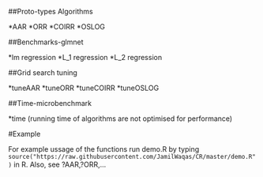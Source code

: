 ##Proto-types Algorithms

*AAR 
*ORR 
*COIRR 
*OSLOG

##Benchmarks-glmnet

*lm  regression
*L_1 regression
*L_2 regression

##Grid search tuning 

*tuneAAR
*tuneORR
*tuneCOIRR
*tuneOSLOG

##Time-microbenchmark

*time (running time of algorithms are not optimised for performance)

#Example

For example ussage of the functions run demo.R by typing ```source("https://raw.githubusercontent.com/JamilWaqas/CR/master/demo.R")``` in R. Also, see ?AAR,?ORR,...
